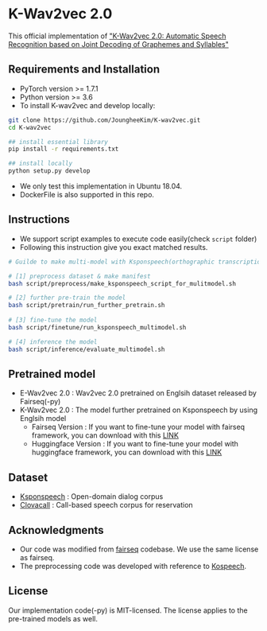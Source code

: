 # K-Wav2vec 2.0

This official implementation of ["K-Wav2vec 2.0: Automatic Speech Recognition based on Joint Decoding of Graphemes and Syllables"](https://arxiv.org/abs/2110.05172)

## Requirements and Installation

 - PyTorch version >= 1.7.1
 - Python version >= 3.6
 - To install K-wav2vec and develop locally:
```bash
git clone https://github.com/JoungheeKim/K-wav2vec.git
cd K-wav2vec

## install essential library
pip install -r requirements.txt

## install locally
python setup.py develop
```
 - We only test this implementation in Ubuntu 18.04.
 - DockerFile is also supported in this repo.


## Instructions
 - We support script examples to execute code easily(check `script` folder)
 - Following this instruction give you exact matched results.
```bash
# Guilde to make multi-model with Ksponspeech(orthographic transcription) 

# [1] preprocess dataset & make manifest
bash script/preprocess/make_ksponspeech_script_for_mulitmodel.sh

# [2] further pre-train the model
bash script/pretrain/run_further_pretrain.sh
 
# [3] fine-tune the model
bash script/finetune/run_ksponspeech_multimodel.sh

# [4] inference the model
bash script/inference/evaluate_multimodel.sh
```


## Pretrained model
 - E-Wav2vec 2.0 : Wav2vec 2.0 pretrained on Englsih dataset released by Fairseq(-py)
 - K-Wav2vec 2.0 : The model further pretrained on Ksponspeech by using Englsih model
    - Fairseq Version : If you want to fine-tune your model with fairseq framework, you can download with this [LINK](https://drive.google.com/file/d/1XJJ6A3xEMLjRbaO4z9FI-RP84fA4pvep/view?usp=sharing)
    - Huggingface Version : If you want to fine-tune your model with huggingface framework, you can download with this [LINK](https://drive.google.com/file/d/1Jm3-oylhjAdNjtZUQv-3uFAt0OMjLhJH/view?usp=sharing)


## Dataset
 - [Ksponspeech](https://aihub.or.kr/aidata/105) : Open-domain dialog corpus
 - [Clovacall](https://github.com/clovaai/ClovaCall) : Call-based speech corpus for reservation


## Acknowledgments
 - Our code was modified from [fairseq](https://github.com/pytorch/fairseq) codebase. We use the same license as fairseq.
 - The preprocessing code was developed with reference to [Kospeech](https://github.com/sooftware/KoSpeech).

## License
Our implementation code(-py) is MIT-licensed. The license applies to the pre-trained models as well.


 
